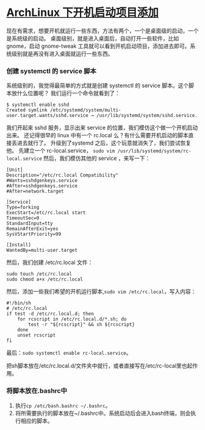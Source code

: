 # [ArchLinux 下开机启动项目添加](https://github.com/zhizunbao84/gitblog/issues/4)

现在有需求，想要开机就运行一些东西，方法有两个，一个是桌面级的启动，一个是系统级的启动。
桌面级别，就是进入桌面后，自动打开一些软件，比如 gnome，启动 gnome-tweak 工具就可以看到开机启动项目，添加进去即可。系统级别就是再没有进入桌面就运行一些东西。
### 创建 systemctl 的 service 脚本
系统级别的，我觉得最简单的方式就是创建 systemctl 的 service 脚本。这个脚本放什么位置呢？
我们运行一个命令就看到了：
```
$ systemctl enable sshd 
Created symlink /etc/systemd/system/multi-user.target.wants/sshd.service → /usr/lib/systemd/system/sshd.service.
```
我们开起来 sshd 服务，显示出来 service 的位置，我们模仿这个做一个开机启动出来。
还记得很早的 linux 中有一个 rc.local 么？有什么需要开机启动的脚本直接丢进去就行了。
升级到了systemd 之后，这个玩意就消失了，我们尝试恢复他。
先建立一个 rc-local.service，
`sudo vim /usr/lib/systemd/system/rc-local.service`
然后，我们模仿其他的 service ，来写一下：
```
[Unit]
Description="/etc/rc.local Compatibility" 
#Wants=sshdgenkeys.service
#After=sshdgenkeys.service
#After=network.target

[Service]
Type=forking
ExecStart=/etc/rc.local start
TimeoutSec=0
StandardInput=tty
RemainAfterExit=yes
SysVStartPriority=99

[Install]
WantedBy=multi-user.target
```
然后，我们创建 /etc/rc.local 文件：
```
sudo touch /etc/rc.local
sudo chmod a+x /etc/rc.local
```
然后，添加一些我们希望的开机运行脚本,`sudo vim /etc/rc.local`，写入内容：
```
#!/bin/sh
# /etc/rc.local
if test -d /etc/rc.local.d; then
    for rcscript in /etc/rc.local.d/*.sh; do
        test -r "${rcscript}" && sh ${rcscript}
    done
    unset rcscript
fi
```
最后：`sudo systemctl enable rc-local.service`。

把sh脚本放在/etc/rc.local.d/文件夹中就行，或者直接写在/etc/rc-local里也起作用。

### 将脚本放在.bashrc中
1. 执行`cp /etc/bash.bashrc ~/.bashrc`。
2. 将所需要执行的脚本放在~/.bashrc中。系统启动后会进入bash终端，则会执行相应的脚本。